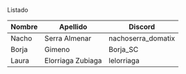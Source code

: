 Listado

| Nombre | Apellido | Discord |
| --- | --- | --- |
| Nacho | Serra Almenar | nachoserra_domatix |
| Borja | Gimeno | Borja_SC|
| Laura | Elorriaga Zubiaga |lelorriaga |
